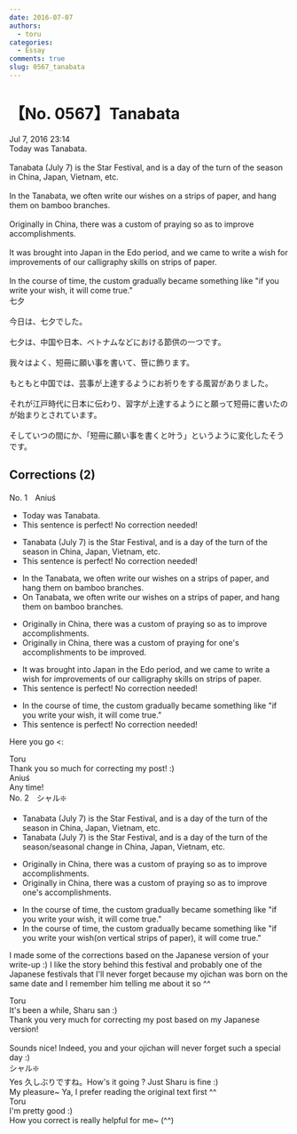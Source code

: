 ```yaml
---
date: 2016-07-07
authors:
  - toru
categories:
  - Essay
comments: true
slug: 0567_tanabata
---
```


# 【No. 0567】Tanabata
<div class="date">Jul 7, 2016 23:14</div>
<div id="post"><div id="body_show_ori">
Today was Tanabata.<br/><br/>Tanabata (July 7) is the Star Festival, and is a day of the turn of the season in China, Japan, Vietnam, etc.<br/><br/>In the Tanabata, we often write our wishes on a strips of paper, and hang them on bamboo branches.<br/><br/>Originally in China, there was a custom of praying so as to improve accomplishments.<br/><br/>It was brought into Japan in the Edo period, and we came to write a wish for improvements of our calligraphy skills on strips of paper.<br/><br/>In the course of time, the custom gradually became something like "if you write your wish, it will come true."
</div></div>

<!-- more -->

<div id="post_ja"><div id="body_show_mo">
七夕<br/><br/>今日は、七夕でした。<br/><br/>七夕は、中国や日本、ベトナムなどにおける節供の一つです。<br/><br/>我々はよく、短冊に願い事を書いて、笹に飾ります。<br/><br/>もともと中国では、芸事が上達するようにお祈りをする風習がありました。<br/><br/>それが江戸時代に日本に伝わり、習字が上達するようにと願って短冊に書いたのが始まりとされています。<br/><br/>そしていつの間にか、「短冊に願い事を書くと叶う」というように変化したそうです。
</div></div>

## Corrections (2)
<div id="block"><div class="first_name"> No. 1　<span class="just_name">Aniuś</span></div><div id="block2">
<ul class="correction_field">
<li class="incorrect">Today was Tanabata.</li>
<li class="corrected perfect">This sentence is perfect! No correction needed!</li>
</ul>
<ul class="correction_field">
<li class="incorrect">Tanabata (July 7) is the Star Festival, and is a day of the turn of the season in China, Japan, Vietnam, etc.</li>
<li class="corrected perfect">This sentence is perfect! No correction needed!</li>
</ul>
<ul class="correction_field">
<li class="incorrect">In the Tanabata, we often write our wishes on a strips of paper, and hang them on bamboo branches.</li>
<li class="corrected correct">
<span class="f_blue">On</span> Tanabata, we often write our wishes on <span class="sline"><span class="f_blue">a</span></span> strips of paper, and hang them on bamboo branches.
</li>
</ul>
<ul class="correction_field">
<li class="incorrect">Originally in China, there was a custom of praying so as to improve accomplishments.</li>
<li class="corrected correct">
Originally in China, there was a custom of praying <span class="f_blue">for one's accomplishments to be improved</span>.
</li>
</ul>
<ul class="correction_field">
<li class="incorrect">It was brought into Japan in the Edo period, and we came to write a wish for improvements of our calligraphy skills on strips of paper.</li>
<li class="corrected perfect">This sentence is perfect! No correction needed!</li>
</ul>
<ul class="correction_field">
<li class="incorrect">In the course of time, the custom gradually became something like "if you write your wish, it will come true."</li>
<li class="corrected perfect">This sentence is perfect! No correction needed!</li>
</ul>
<p class="comment_small">
 Here you go &lt;:
</p>

</div><div class="name"><span class="just_name">Toru</span><br>
Thank you so much for correcting my post! :)
</div>
<div class="name"><span class="just_name">Aniuś</span><br>
Any time!
</div>
</div>
<div id="block"><div class="first_name"> No. 2　<span class="just_name">シャル❇️</span></div><div id="block2">
<ul class="correction_field">
<li class="incorrect">Tanabata (July 7) is the Star Festival, and is a day of the turn of the season in China, Japan, Vietnam, etc.</li>
<li class="corrected correct">
Tanabata (July 7) is the Star Festival, and is a day of the turn of the season/<span class="f_blue">seasonal change</span> in China, Japan, Vietnam, etc.
</li>
</ul>
<ul class="correction_field">
<li class="incorrect">Originally in China, there was a custom of praying so as to improve accomplishments.</li>
<li class="corrected correct">
Originally in China, there was a custom of praying so as to improve one's accomplishments.
</li>
</ul>
<ul class="correction_field">
<li class="incorrect">In the course of time, the custom gradually became something like "if you write your wish, it will come true."</li>
<li class="corrected correct">
In the course of time, the custom gradually became something like "if you write your wish(on vertical strips of paper), it will come true."
</li>
</ul>
<p class="comment_small">
 I made some of the corrections based on the Japanese version of your write-up :) I like the story behind this festival and probably one of the Japanese festivals that I'll never forget because my ojichan was born on the same date and I remember him telling me about it so ^^
</p>

</div><div class="name"><span class="just_name">Toru</span><br>
It's been a while, Sharu san :)<br/>Thank you very much for correcting my post based on my Japanese version!<br/><br/>Sounds nice! Indeed, you and your ojichan will never forget such a special day :)
</div>
<div class="name"><span class="just_name">シャル❇️</span><br>
Yes 久しぶりですね。How's it going ? Just Sharu is fine :)<br/>My pleasure~ Ya, I prefer reading the original text first ^^
</div>
<div class="name"><span class="just_name">Toru</span><br>
I'm pretty good :)<br/>How you correct is really helpful for me~ (^^)
</div>
</div>
